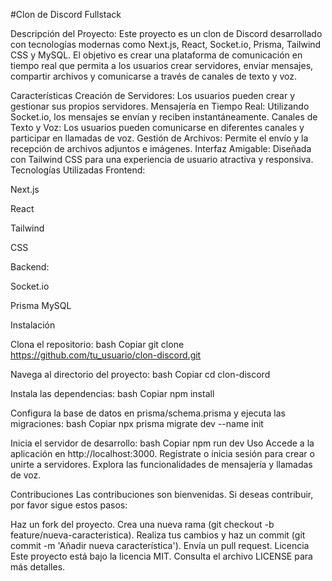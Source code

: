 #Clon de Discord Fullstack

Descripción del Proyecto: Este proyecto es un clon de Discord desarrollado con tecnologías modernas como Next.js, React, Socket.io, Prisma, Tailwind CSS y MySQL. El objetivo es crear una plataforma de comunicación en tiempo real que permita a los usuarios crear servidores, enviar mensajes, compartir archivos y comunicarse a través de canales de texto y voz.

Características 
Creación de Servidores: Los usuarios pueden crear y gestionar sus propios servidores. 
Mensajería en Tiempo Real: Utilizando Socket.io, los mensajes se envían y reciben instantáneamente. 
Canales de Texto y Voz: Los usuarios pueden comunicarse en diferentes canales y participar en llamadas de voz. 
Gestión de Archivos: Permite el envío y la recepción de archivos adjuntos e imágenes. 
Interfaz Amigable: Diseñada con Tailwind CSS para una experiencia de usuario atractiva y responsiva. Tecnologías Utilizadas 
Frontend: 


Next.js 


React 


Tailwind 


CSS

Backend:

Socket.io 

Prisma MySQL 

Instalación 

Clona el repositorio:
bash 
Copiar git clone https://github.com/tu_usuario/clon-discord.git 

Navega al directorio del proyecto:
bash 
Copiar cd clon-discord 

Instala las dependencias:
bash 
Copiar npm install 

Configura la base de datos en prisma/schema.prisma y ejecuta las migraciones:
bash 
Copiar npx prisma migrate dev --name init 

Inicia el servidor de desarrollo:
bash 
Copiar npm run dev Uso 
Accede a la aplicación en http://localhost:3000. 
Regístrate o inicia sesión para crear o unirte a servidores. Explora las funcionalidades de mensajería y llamadas de voz. 

Contribuciones 
Las contribuciones son bienvenidas. Si deseas contribuir, por favor sigue estos pasos:

Haz un fork del proyecto. 
Crea una nueva rama (git checkout -b feature/nueva-caracteristica). 
Realiza tus cambios y haz un commit (git commit -m 'Añadir nueva característica'). 
Envía un pull request. 
Licencia Este proyecto está bajo la licencia MIT. 
Consulta el archivo LICENSE para más detalles.
